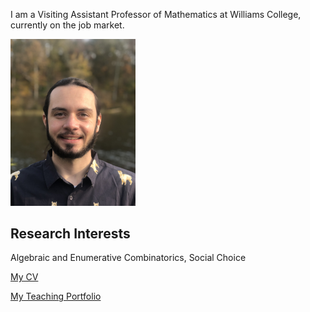 I am a Visiting Assistant Professor of Mathematics at Williams College, currently on the job market.

<img src="Dan.jpeg" alt="Daniel" width="200"/>

## Research Interests
Algebraic and Enumerative Combinatorics, Social Choice

[My CV](CV.pdf)

[My Teaching Portfolio](TeachingPortfolio_2022.pdf)
